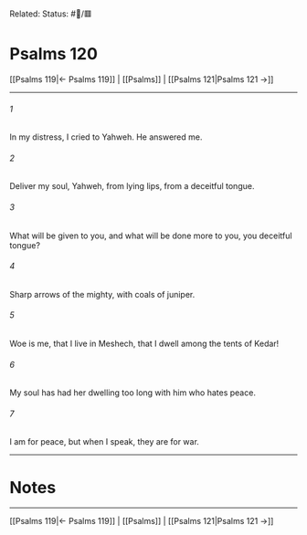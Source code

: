 Related:
Status: #📖/🟥
# Psalms 120

[[Psalms 119|← Psalms 119]] | [[Psalms]] | [[Psalms 121|Psalms 121 →]]
***



###### 1 
In my distress, I cried to Yahweh. He answered me. 

###### 2 
Deliver my soul, Yahweh, from lying lips, from a deceitful tongue. 

###### 3 
What will be given to you, and what will be done more to you, you deceitful tongue? 

###### 4 
Sharp arrows of the mighty, with coals of juniper. 

###### 5 
Woe is me, that I live in Meshech, that I dwell among the tents of Kedar! 

###### 6 
My soul has had her dwelling too long with him who hates peace. 

###### 7 
I am for peace, but when I speak, they are for war.

---
# Notes


***
[[Psalms 119|← Psalms 119]] | [[Psalms]] | [[Psalms 121|Psalms 121 →]]
